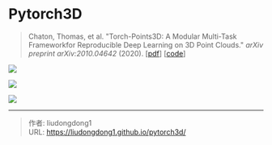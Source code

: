 # Pytorch3D


> Chaton, Thomas, et al. "Torch-Points3D: A Modular Multi-Task Frameworkfor Reproducible Deep Learning on 3D Point Clouds." *arXiv preprint arXiv:2010.04642* (2020). [[pdf](https://scholar.google.com/scholar_url?url=https://arxiv.org/pdf/2010.04642&hl=zh-CN&sa=T&oi=gsb-gga&ct=res&cd=0&d=14490441231538558516&ei=7lPMYOO_OLOLywT2kpjwCA&scisig=AAGBfm0ZJEem7GWBPBrVY0s636AvKwfjsQ)] [[code](https://scholar.google.com/scholar_url?url=https://arxiv.org/pdf/2010.04642&hl=zh-CN&sa=T&oi=gsb-gga&ct=res&cd=0&d=14490441231538558516&ei=7lPMYOO_OLOLywT2kpjwCA&scisig=AAGBfm0ZJEem7GWBPBrVY0s636AvKwfjsQ)]

![](https://lddpicture.oss-cn-beijing.aliyuncs.com/picture/image-20210618161405226.png)

![](https://lddpicture.oss-cn-beijing.aliyuncs.com/picture/image-20210618161824187.png)

![](https://lddpicture.oss-cn-beijing.aliyuncs.com/picture/image-20210618162235165.png)



---

> 作者: liudongdong1  
> URL: https://liudongdong1.github.io/pytorch3d/  

